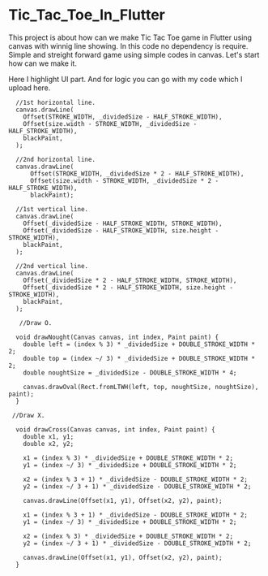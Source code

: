 # Tic_Tac_Toe_In_Flutter

  This project is about how can we make Tic Tac Toe game in Flutter using canvas with winnig line showing. 
  In this code no dependency is require. Simple and streight forward game using simple codes in canvas. Let's start how can we make it.
  
  Here I highlight UI part. And for logic you can go with my code which I upload here.
  
  ```
    //1st horizontal line.
    canvas.drawLine(
      Offset(STROKE_WIDTH, _dividedSize - HALF_STROKE_WIDTH),
      Offset(size.width - STROKE_WIDTH, _dividedSize - HALF_STROKE_WIDTH),
      blackPaint,
    );

    //2nd horizontal line.
    canvas.drawLine(
        Offset(STROKE_WIDTH, _dividedSize * 2 - HALF_STROKE_WIDTH),
        Offset(size.width - STROKE_WIDTH, _dividedSize * 2 - HALF_STROKE_WIDTH),
        blackPaint);

    //1st vertical line.
    canvas.drawLine(
      Offset(_dividedSize - HALF_STROKE_WIDTH, STROKE_WIDTH),
      Offset(_dividedSize - HALF_STROKE_WIDTH, size.height - STROKE_WIDTH),
      blackPaint,
    );

    //2nd vertical line.
    canvas.drawLine(
      Offset(_dividedSize * 2 - HALF_STROKE_WIDTH, STROKE_WIDTH),
      Offset(_dividedSize * 2 - HALF_STROKE_WIDTH, size.height - STROKE_WIDTH),
      blackPaint,
    );

```
```
   //Draw O.

  void drawNought(Canvas canvas, int index, Paint paint) {
    double left = (index % 3) * _dividedSize + DOUBLE_STROKE_WIDTH * 2;
    double top = (index ~/ 3) * _dividedSize + DOUBLE_STROKE_WIDTH * 2;
    double noughtSize = _dividedSize - DOUBLE_STROKE_WIDTH * 4;

    canvas.drawOval(Rect.fromLTWH(left, top, noughtSize, noughtSize), paint);
  }

```
```
 //Draw X.

  void drawCross(Canvas canvas, int index, Paint paint) {
    double x1, y1;
    double x2, y2;

    x1 = (index % 3) * _dividedSize + DOUBLE_STROKE_WIDTH * 2;
    y1 = (index ~/ 3) * _dividedSize + DOUBLE_STROKE_WIDTH * 2;

    x2 = (index % 3 + 1) * _dividedSize - DOUBLE_STROKE_WIDTH * 2;
    y2 = (index ~/ 3 + 1) * _dividedSize - DOUBLE_STROKE_WIDTH * 2;

    canvas.drawLine(Offset(x1, y1), Offset(x2, y2), paint);

    x1 = (index % 3 + 1) * _dividedSize - DOUBLE_STROKE_WIDTH * 2;
    y1 = (index ~/ 3) * _dividedSize + DOUBLE_STROKE_WIDTH * 2;

    x2 = (index % 3) * _dividedSize + DOUBLE_STROKE_WIDTH * 2;
    y2 = (index ~/ 3 + 1) * _dividedSize - DOUBLE_STROKE_WIDTH * 2;

    canvas.drawLine(Offset(x1, y1), Offset(x2, y2), paint);
  }
